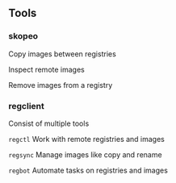 ## Tools
<!-- .slide: id="tools" -->

### skopeo [<i class="fab fa-github" style="width: 1.5em; text-align: center;"></i>](https://github.com/containers/skopeo)

Copy images between registries

Inspect remote images

Remove images from a registry

### regclient [<i class="fab fa-github" style="width: 1.5em; text-align: center;"></i>](https://github.com/regclient/regclient)

Consist of multiple tools

`regctl` Work with remote registries and images

`regsync` Manage images like copy and rename

`regbot` Automate tasks on registries and images
